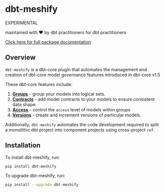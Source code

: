 # dbt-meshify

EXPERIMENTAL

maintained with :heart: by dbt practitioners for dbt practitioners

[Click here for full package documentation](https://dbt-labs.github.io/dbt-meshify/)

## Overview

`dbt-meshify` is a dbt-core plugin that automates the management and creation of dbt-core model governance features introduced in dbt-core v1.5

These dbt-core features include:

1. __[Groups](https://docs.getdbt.com/docs/build/groups)__ - group your models into logical sets.
2. __[Contracts](https://docs.getdbt.com/docs/collaborate/govern/model-contracts)__ - add model contracts to your models to ensure consistent data shape.
3. __[Access](https://docs.getdbt.com/docs/collaborate/govern/model-access)__ - control the `access` level of models within groups
4. __[Versions](https://docs.getdbt.com/docs/collaborate/govern/model-versions)__ - create and increment versions of particular models.

Additionally, `dbt-meshify` automates the code development required to split a monolithic dbt project into component projects using cross-project `ref`.

## Installation

To install dbt-meshify, run:
```bash
pip install dbt-meshify
```

To upgrade dbt-meshify, run:
```bash
pip install --upgrade dbt-meshify
```